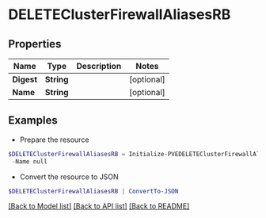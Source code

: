# DELETEClusterFirewallAliasesRB
## Properties

Name | Type | Description | Notes
------------ | ------------- | ------------- | -------------
**Digest** | **String** |  | [optional] 
**Name** | **String** |  | [optional] 

## Examples

- Prepare the resource
```powershell
$DELETEClusterFirewallAliasesRB = Initialize-PVEDELETEClusterFirewallAliasesRB  -Digest null `
 -Name null
```

- Convert the resource to JSON
```powershell
$DELETEClusterFirewallAliasesRB | ConvertTo-JSON
```

[[Back to Model list]](../README.md#documentation-for-models) [[Back to API list]](../README.md#documentation-for-api-endpoints) [[Back to README]](../README.md)

